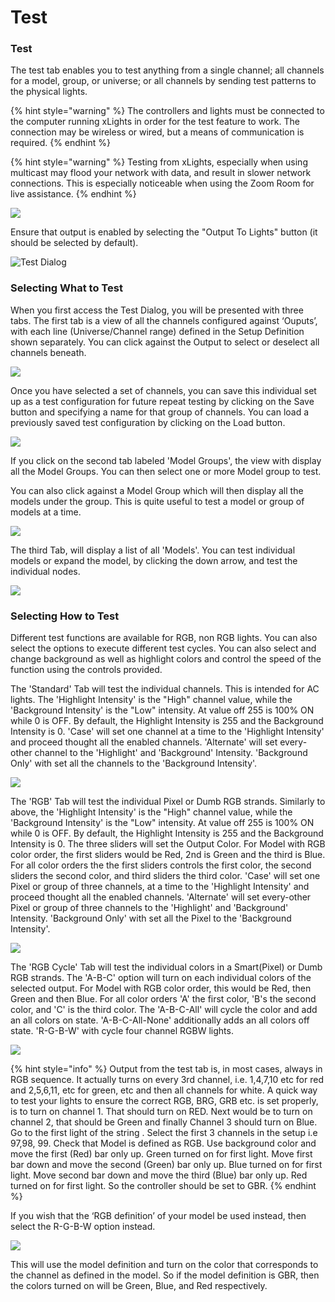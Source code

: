 # Test

### Test

The test tab enables you to test anything from a single channel; all channels for a model, group, or universe; or all channels by sending test patterns to the physical lights.

{% hint style="warning" %}
The controllers and lights must be connected to the computer running xLights in order for the test feature to work.  The connection may be wireless or wired, but a means of communication is required.
{% endhint %}

{% hint style="warning" %}
Testing from xLights, especially when using multicast may flood your network with data, and result in slower network connections.  This is especially noticeable when using the Zoom Room for live assistance.
{% endhint %}

![](https://lh5.googleusercontent.com/0Dm4AzgxkGb-lfbRgygMuSwoOJ0K0UiRCaOJljoXv5qhFzxBO-nTPhZVS4Rm3QdmNTy8taq2gHSnbWRL8vGZbdlNBctKmISkDPfe5o3zRjA89QL0J4qOTBqUqaWi2MwiXY66R0Rh)

Ensure that output is enabled by selecting the "Output To Lights" button \(it should be selected by default\). 

![Test Dialog](../../../.gitbook/assets/image%20%28707%29.png)

### Selecting What to Test

When you first access the Test Dialog, you will be presented with three tabs. The first tab is a view of all the channels configured against  ‘Ouputs’, with each line \(Universe/Channel range\) defined in the Setup Definition shown separately. You can click against the Output to select or deselect all channels beneath.

![](../../../.gitbook/assets/image%20%28703%29.png)

Once you have selected a set of channels, you can save this individual set up as a test configuration for future repeat testing by clicking on the Save button and specifying a name for that group of channels. You can load a previously saved test configuration by clicking on the Load button.

![](../../../.gitbook/assets/image%20%28604%29.png)

If you click on the second tab labeled 'Model Groups', the view with display all the Model Groups. You can then select one or more Model group to test.

You can also click against a Model Group which will then display all the models under the group. This is quite useful to test a model or group of models at a time.

![](../../../.gitbook/assets/image%20%28680%29.png)

The third Tab, will display a list of all 'Models'. You can test individual models or expand the model, by clicking the down arrow, and test the individual nodes.

![](../../../.gitbook/assets/image%20%28247%29.png)

### Selecting How to Test

Different test functions are available for RGB, non RGB lights. You can also select the options to execute different test cycles. You can also select and change background as well as highlight colors and control the speed of the function using the controls provided.

The 'Standard' Tab will test the individual channels. This is intended for AC lights. The  'Highlight Intensity' is the "High" channel value, while the 'Background Intensity' is the "Low" intensity. At value off 255 is 100% ON while 0 is OFF. By default, the Highlight Intensity is 255 and the Background Intensity is 0. 'Case' will set one channel at a time to the 'Highlight Intensity' and proceed thought all the enabled channels. 'Alternate' will set every-other channel to the 'Highlight' and 'Background' Intensity. 'Background Only' with set all the channels to the 'Background Intensity'.

![](../../../.gitbook/assets/image%20%28609%29.png)

The 'RGB' Tab will test the individual Pixel or Dumb RGB strands. Similarly to above, the  'Highlight Intensity' is the "High" channel value, while the 'Background Intensity' is the "Low" intensity. At value off 255 is 100% ON while 0 is OFF. By default, the Highlight Intensity is 255 and the Background Intensity is 0. The three sliders will set the Output Color.  For Model with RGB color order, the first sliders would be Red, 2nd is Green and the third is Blue. For all color orders the the first sliders controls the first color, the second sliders the second color, and third sliders the third color. 'Case' will set one Pixel or group of three channels, at a time to the 'Highlight Intensity' and proceed thought all the enabled channels. 'Alternate' will set every-other Pixel or group of three channels to the 'Highlight' and 'Background' Intensity. 'Background Only' with set all the Pixel to the 'Background Intensity'.

![](../../../.gitbook/assets/image%20%28100%29.png)

The 'RGB Cycle' Tab will test the individual colors in a Smart\(Pixel\) or Dumb RGB strands. The 'A-B-C' option will turn on each individual colors of the selected output. For Model with RGB color order, this would be Red, then Green and then Blue. For all color orders 'A' the first color, 'B's the second color, and 'C' is the third color. The 'A-B-C-All' will cycle the color and add an all colors on state.  'A-B-C-All-None' additionally adds an all colors off state. 'R-G-B-W' with cycle four channel RGBW lights. 

![](../../../.gitbook/assets/image%20%28490%29.png)



{% hint style="info" %}
Output from the test tab is, in most cases, always in RGB sequence.  It actually turns on every 3rd channel, i.e. 1,4,7,10 etc for red and 2,5,6,11, etc for green, etc and then all channels for white.  A quick way to test your lights to ensure the correct RGB, BRG, GRB etc. is set properly, is to turn on channel 1. That should turn on RED.  Next would be to turn on channel 2, that should be Green and finally Channel 3 should turn on Blue. Go to the first light of the string . Select the first 3 channels in the setup i.e 97,98, 99.  Check that Model is defined as RGB. Use background color and move the first \(Red\) bar only up. Green turned on for first light. Move first bar down and move the second \(Green\) bar only up. Blue turned on for first light. Move second bar down and move the third \(Blue\) bar only up. Red turned on for first light. So the controller should be set to GBR.
{% endhint %}

If you wish that the ‘RGB definition’ of your model be used instead, then select the R-G-B-W option instead.

![](../../../.gitbook/assets/image%20%28463%29.png)

This will use the model definition and turn on the color that corresponds to the channel as defined in the model. So if the model definition is GBR, then the colors turned on will be Green, Blue, and Red respectively.

